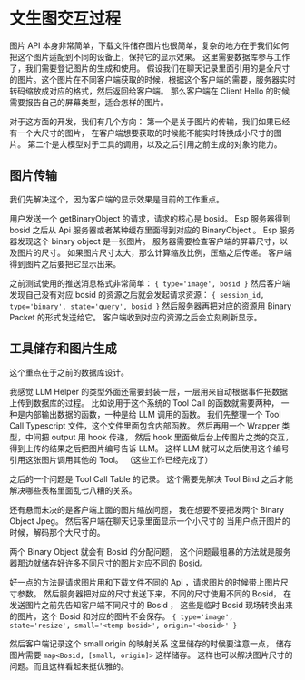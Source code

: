 # 文生图交互过程

图片 API 本身非常简单，下载文件储存图片也很简单，复杂的地方在于我们如何把这个图片适配到不同的设备上，保持它的显示效果。
这里需要数据库参与工作了，我们需要登记图片的生成和使用。
假设我们在聊天记录里面引用的是全尺寸的图片。这个图片在不同客户端获取的时候，根据这个客户端的需要，服务器实时转码缩放成对应的格式，然后返回给客户端。
那么客户端在 Client Hello 的时候需要报告自己的屏幕类型，适合怎样的图片。

对于这方面的开发，我们有几个方向：
第一个是关于图片的传输，我们如果已经有一个大尺寸的图片，
在客户端想要获取的时候能不能实时转换成小尺寸的图片。
第二个是大模型对于工具的调用，以及之后引用之前生成的对象的能力。

## 图片传输
我们先解决这个，因为客户端的显示效果是目前的工作重点。

用户发送一个 getBinaryObject 的请求，请求的核心是 bosid。
Esp 服务器得到 bosid 之后从 Api 服务器或者某种缓存里面得到对应的 BinaryObject 。
Esp 服务器发现这个 binary object 是一张图片。
服务器需要检查客户端的屏幕尺寸，以及图片的尺寸。
如果图片尺寸太大，那么计算缩放比例，压缩之后传递。
客户端得到图片之后要把它显示出来。

之前测试使用的推送消息格式非常简单：
`{ type='image', bosid }`
然后客户端发现自己没有对应 bosid 的资源之后就会发起请求资源：
`{ session_id, type='binary', state='query', bosid }`
然后服务器再把对应的资源用 Binary Packet 的形式发送给它。
客户端收到对应的资源之后会立刻刷新显示。

## 工具储存和图片生成

这个重点在于之前的数据库设计。

我感觉 LLM Helper 的类型外面还需要封装一层，一层用来自动根据事件把数据上传到数据库的过程。
比如说用于这个系统的 Tool Call 的函数就需要两种，
一种是内部输出数据的函数，一种是给 LLM 调用的函数。
我们先整理一个 Tool Call Typescript 文件，这个文件里面包含内部函数。
然后再用一个 Wrapper 类型，中间把 output 用 hook 传递，
然后 hook 里面做后台上传图片之类的交互，得到上传的结果之后把图片编号告诉 LLM。
这样 LLM 就可以之后使用这个编号引用这张图片调用其他的 Tool。
（这些工作已经完成了）

之后的一个问题是 Tool Call Table 的记录。
这个需要先解决 Tool Bind 之后才能解决哪些表格里面乱七八糟的关系。

还有悬而未决的是客户端上面的图片缩放问题，
我在想要不要把发两个 Binary Object Jpeg。
然后客户端在聊天记录里面显示一个小尺寸的
当用户点开图片的时候，解码那个大尺寸的。

两个 Binary Object 就会有 Bosid 的分配问题，
这个问题最粗暴的方法就是服务器那边就储存好许多不同尺寸的图片对应不同的 Bosid。

好一点的方法是请求图片用和下载文件不同的 Api ，请求图片的时候带上图片尺寸参数。
然后服务器把对应的尺寸发送下来，不同的尺寸使用不同的 Bosid，
在发送图片之前先告知客户端不同尺寸的 Bosid ，
这些是临时 Bosid 现场转换出来的图片，这个 Bosid 和对应的图片不会保存。
`{ type='image', state='resize', small='<temp bosid>', origin='<bosid>' } `

然后客户端记录这个 small origin 的映射关系 这里储存的时候要注意一点，
储存图片需要 `map<Bosid, [small, origin]>` 这样储存。
这样也可以解决图片尺寸的问题。而且这样看起来挺优雅的。





